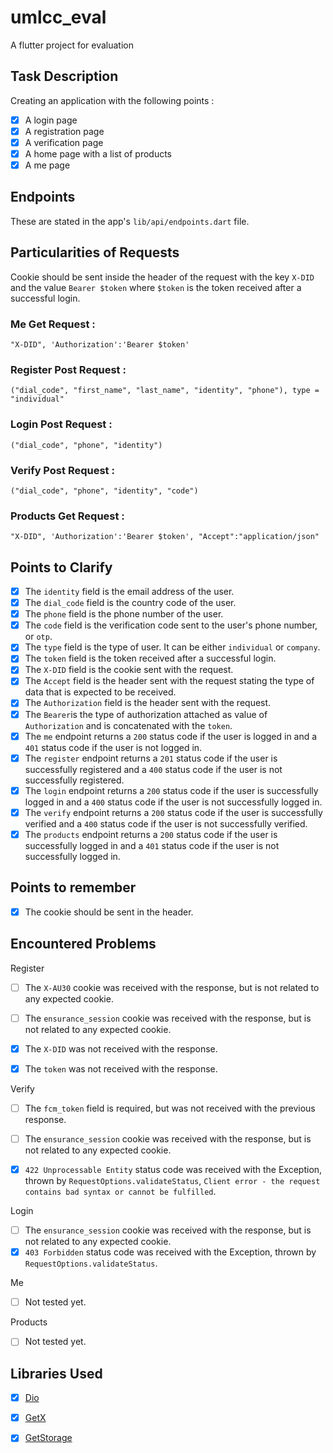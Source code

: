 # umlcc_eval

A flutter project for evaluation

## Task Description

Creating an application with the following points :

- [x] A login page
- [x] A registration page
- [x] A verification page
- [x] A home page with a list of products
- [x] A me page

## Endpoints

These are stated in the app's `lib/api/endpoints.dart` file.

## Particularities of Requests

Cookie should be sent inside the header of the request with the key `X-DID` and the value `Bearer $token` where `$token`
is the token received after a successful login.

### Me Get Request :

```"X-DID", 'Authorization':'Bearer $token'```

### Register Post Request :

```("dial_code", "first_name", "last_name", "identity", "phone"), type = "individual"```

### Login Post Request :

```("dial_code", "phone", "identity")```

### Verify Post Request :

```("dial_code", "phone", "identity", "code")```

### Products Get Request :

```"X-DID", 'Authorization':'Bearer $token', "Accept":"application/json"```

## Points to Clarify

- [x] The `identity` field is the email address of the user.
- [x] The `dial_code` field is the country code of the user.
- [x] The `phone` field is the phone number of the user.
- [x] The `code` field is the verification code sent to the user's phone number, or `otp`.
- [x] The `type` field is the type of user. It can be either `individual` or `company`.
- [x] The `token` field is the token received after a successful login.
- [x] The `X-DID` field is the cookie sent with the request.
- [x] The `Accept` field is the header sent with the request stating the type of data that is expected to be received.
- [x] The `Authorization` field is the header sent with the request.
- [x] The `Bearer`is the type of authorization attached as value of `Authorization` and is concatenated with
  the `token`.
- [x] The `me` endpoint returns a `200` status code if the user is logged in and a `401` status code if the user is not
  logged in.
- [x] The `register` endpoint returns a `201` status code if the user is successfully registered and a `400` status code
  if the user is not successfully registered.
- [x] The `login` endpoint returns a `200` status code if the user is successfully logged in and a `400` status code if
  the user is not successfully logged in.
- [x] The `verify` endpoint returns a `200` status code if the user is successfully verified and a `400` status code if
  the user is not successfully verified.
- [x] The `products` endpoint returns a `200` status code if the user is successfully logged in and a `401` status code
  if the user is not successfully logged in.

## Points to remember

- [x] The cookie should be sent in the header.

## Encountered Problems

Register

- [ ] The `X-AU30` cookie was received with the response, but is not related to any expected cookie.
- [ ] The `ensurance_session` cookie was received with the response, but is not related to any expected cookie.

- [x] The `X-DID` was not received with the response.
- [x] The `token` was not received with the response.

Verify

- [ ] The `fcm_token` field is required, but was not received with the previous response.

- [ ] The `ensurance_session` cookie was received with the response, but is not related to any expected cookie.
- [x] `422 Unprocessable Entity` status code was received with the Exception, thrown
  by `RequestOptions.validateStatus`, `Client error - the request contains bad syntax or cannot be fulfilled`.

Login

- [ ] The `ensurance_session` cookie was received with the response, but is not related to any expected cookie.
- [x] `403 Forbidden` status code was received with the Exception, thrown by `RequestOptions.validateStatus`.

Me

- [ ] Not tested yet.

Products

- [ ] Not tested yet.

## Libraries Used

- [x] [Dio](https://pub.dev/packages/dio)
- [x] [GetX](https://pub.dev/packages/get)
- [x] [GetStorage](https://pub.dev/packages/get_storage)


